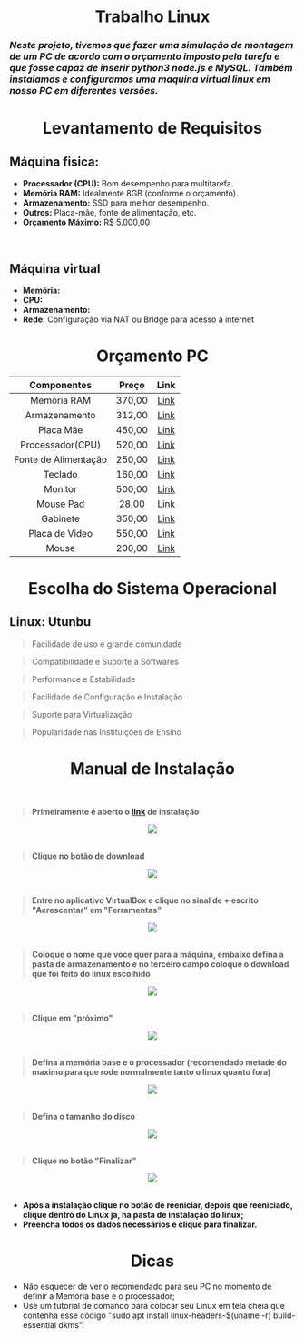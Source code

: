 <div align="center">
  <h1><strong>Trabalho Linux</strong></h1>
</div>

### *Neste projeto, tivemos que fazer uma simulação de montagem de um PC de acordo com o orçamento imposto pela tarefa e que fosse capaz de inserir python3 node.js e MySQL. Também instalamos e configuramos uma maquina virtual linux em nosso PC em diferentes versões.*

<div align="center">
  <h1><strong>Levantamento de Requisitos</strong></h1>
</div>

## Máquina fisica:

- **Processador (CPU):** Bom desempenho para multitarefa.
- **Memória RAM:** Idealmente 8GB (conforme o orçamento).
- **Armazenamento:** SSD para melhor desempenho.
- **Outros:** Placa-mãe, fonte de alimentação, etc.
- **Orçamento Máximo:** R$ 5.000,00

<br>

## Máquina virtual

- **Memória:** 
- **CPU:** 
- **Armazenamento:** 
- **Rede:** Configuração via NAT ou Bridge para acesso à internet

<div align="center">
  <h1><strong>Orçamento PC</strong></h1>

| Componentes | Preço | Link |
|:-------:|:------:|:------------:|
| Memória RAM | 370,00  | [Link](https://www.amazon.com.br/Corsair-Mem%C3%B3ria-desktop-Vengeance-PC4-24000/dp/B07B4FRMGV/ref=sr_1_3?__mk_pt_BR=%C3%85M%C3%85%C5%BD%C3%95%C3%91&crid=8B0J4KQ5Q4VS&dib=eyJ2IjoiMSJ9.B6BheA8Ujnkt_tCHPq8sAT30wOTsAUdOy3VPcK4pzVzzDNXqMmyiAGoMxQ2urQjeKxMZtmkVC5P_iuWpIzSxGrWCszsvihvSZXXZbebBEUxb_ECBxY4j0CsV16owpTVRXeIlONqxsGvLYhwx1YWGpWbddB5JTNjxej9Jxgv2P_RISu9Abi0nGm-pLNIzxLeYqmprMD5U0Ug5lD3Q9qhrERrCciMYij7U3dH38ULVHSByYkdnvyYbl_r0ch0DhVLbogOULevtptFpjKz7rUbHOD7UMAkOpFX1rRrFBZzb_s3PcmzjYvUYxyS-aVoLHaZlF1zMJ1IRhOlrHr0GRs_XQkFj_FvW2MEm7I41zYVDpwo6ZKIRYWWO_hXZt_wVgXthxswHwYB2s4O0Y1uNajv1UesMzUdEvJHnDSAo6szZHdIdGMYMeRbpk4HuNgIm-6-m.v__YFDPB1f_rMGLf2cwEkqBgbo6V_tIpZo0f01hBIAE&dib_tag=se&keywords=Corsair+Vengeance+LPX+8GB+%281x8GB%29+DDR4+2666MHz+CL16&qid=1740057594&sprefix=corsair+vengeance+lpx+8gb+1x8gb+ddr4+2666mhz+cl16%2Caps%2C719&sr=8-3&ufe=app_do%3Aamzn1.fos.6121c6c4-c969-43ae-92f7-cc248fc6181d) |
| Armazenamento | 312,00 | [Link](https://www.amazon.com.br/Kingston-Leitura-3500MB-Grava%C3%A7%C3%A3o-2100MB/dp/B0BBWJH1P8/ref=sr_1_2?__mk_pt_BR=%C3%85M%C3%85%C5%BD%C3%95%C3%91&crid=2PD7U03YPLS7T&dib=eyJ2IjoiMSJ9.5XLoaXm1MCSWR7T-gPyIc1VHGsz-klnoBr3altiQLfXcoJXzkj2P2qqPyIowc94yGcRujCHLhXo36WMNh2E6OlBJIe-up9QICqdR0C5XY6qW6i-evK81Rgoq0vjAVf7QbE9SBRhWQQjDJxyTh1-3dPacJ6m8vr45ilyvO3xThge366kN4QOILbfBNm-rGAhJU84dMqOYFDSf8gnism5yxKjUPpmWPKxcreAtLm_bc34M6usRr44MvcBtzqLwSct0IHVWHf5QhfDAV2OFUPGjiytIq9QLJiWuCdGpv-LNxAnHJhHUWJipH9hJjeRiqi5SnSgZeWM5vq7UA5nTL6tmmfLOn92psIge7rlnNneYJmp39v3igNMC-IFweS8keDX_u-LurU8bTr7lmJcqowlsk5u0IvH-hW5RrJ4as73x6JuP1UwV1wuOTpxihZkyapbW.1lJVOBvNus7m7sSlLtf4LYvwudgvWSgO0cb04rke1kY&dib_tag=se&keywords=SSD+Kingston+A2000+500GB+NVMe+M.2&qid=1740057696&sprefix=ssd+kingston+a2000+500gb+nvme+m.2%2Caps%2C497&sr=8-2&ufe=app_do%3Aamzn1.fos.a492fd4a-f54d-4e8d-8c31-35e0a04ce61e) |
| Placa Mãe | 450,00 | [Link](https://www.amazon.com.br/PLACA-M%C3%83E-GIGABYTE-GAMING-2XDDR4-DVI-D/dp/B07K787MXX/ref=sr_1_3?__mk_pt_BR=%C3%85M%C3%85%C5%BD%C3%95%C3%91&crid=364FCCNJ5Q3C0&dib=eyJ2IjoiMSJ9.Vu1dRvUOZThmkmRaTKodYHtjS0nJqrF9YvWtLlhpXyt2yyFyHM2NPaCN3hPOI33PEplJjEhopItRFtzIVuFlJJ72AD5J7FjfxwhCbVIcDh7I25-Gg-UK5fRfAKmL4GYA4VLqWRSo-Wa1rmS8-qdijvMDxjuHkE-D0SRZjrBXoscF7u6W4tCXf8ZGfic8tcEe1Nfi57SfNMW_oLOgwxQQ0LnvjrHZ3BAYn8swHZAJv1wBNBVZfepnYvzJ5KB2SpfbGpRrUvrFDAPGkQAVp7EMrnXaJUjDoI5Zfq3HVfArLmH7lYipinV6EWoyJhQLXHJbIjIJ2NpOjo1fkTbfvD5PxeCE1lwaELolALQjov2vrXy-bLigzjXmxeHrhr8UpLV0-lk6tPSUz0w0xNTSuI1DPiBe-uWc1zJPrg-XbcI332AXzQeRFUy6cwwj2y0XRXSI.bExd5sb8NpTo48f5XUdHpvy6vhsieZWhCQ1Kq-d2A0s&dib_tag=se&keywords=Gigabyte+B450M+DS3H&qid=1740057804&sprefix=gigabyte+b450m+ds3h%2Caps%2C454&sr=8-3&ufe=app_do%3Aamzn1.fos.25548f35-0de7-44b3-b28e-0f56f3f96147) |
| Processador(CPU) | 520,00  | [Link](https://www.amazon.com.br/AMD-Ryzen-4500-desbloqueado-refrigerador/dp/B09VCJN7HZ/ref=sr_1_4?__mk_pt_BR=%C3%85M%C3%85%C5%BD%C3%95%C3%91&crid=3AJC9RHYMABUU&dib=eyJ2IjoiMSJ9.PXK-c7txx0_YW-tF5lQVmHepr-DGSerZ4_kr1xIBSoQ-PiGS9IbK5Y5EHrfyqRwHvubAz7nT17zOc7oMZBSInW_uwCFT12vr2WGnzIlQhqZ-8mw-NusTZDt3_cGP_OzsDUpmqO9_Ew_hOAP2n9esey6L0tHiAuI5GafV15u3JiywV9OqARrZ-MuaaoHqgFeRCTIIJdLa8fvYQRC87NQwbEI77rnsZjtZHMqnsDGlGLfXG8t_DIiQBb6vZBP5YEJtkWwEhkdMkQd6yfdhzaz2-MP6TYS4vxTobE5nKxVi7E56LSv83WvMIiKVSOohbjzxktNXeAVYyjV2RuDXX4Qjs1DmC8Bly3hvndQjjWwR5IyRUciD19EbQwLdXVZ04l34Atyx9G2rNgE6iQKxSNj7g3jgv8Yq-7UZzgwP-kc-Y5zxBZJt8hIjlVM-ZBcQlSLV.rJcrsQlPGZIzet6KlYzbsoRmDMWTie6KQOAXLecECW8&dib_tag=se&keywords=AMD+Ryzen+3+3200G+%284+n%C3%BAcleos+%2F+4+threads%29&qid=1740057879&sprefix=amd+ryzen+3+3200g+4+n%C3%BAcleos+%2F+4+threads+%2Caps%2C703&sr=8-4&ufe=app_do%3Aamzn1.fos.25548f35-0de7-44b3-b28e-0f56f3f96147) |
| Fonte de Alimentação | 250,00 | [Link](https://www.amazon.com.br/FONTE-450W-REAL-ELECTRO-BRONZE/dp/B07MVV2G6T/ref=sr_1_3?__mk_pt_BR=%C3%85M%C3%85%C5%BD%C3%95%C3%91&crid=3P46435508S9P&dib=eyJ2IjoiMSJ9.CUjsUhP8Qsg_t-ZBnuJq8HiMYSm-QIOGnQMaewN7Y3QjYmtD2oMLi5UNYR3YOo6yOEXTRWITfhMztwWFUFHopS9GEY3V8EZBx3TU6CSIA4i_f0FSBoD4muAGGHyupvkb5gnYkuYWPbyMp1CuRBtzaJK1_wWTkjKaJ6JBuC5TGl9ilbiP8lBdbdDsGZp1RXGj4u21mdOUE4Mmq37g-0fzPWVRzVbDfPaRJbhiMTprBSHn0KTyuRGUyB33lkr8Rg4MITrKfxcNx6WroSlKeOzqXS1-2YFyLX9cSUgNz2p7KBw_iPJ7tSfA3GelV6tk5wWlNiitAfbQwQrYJtgN_9TJQEPtFVp6fT6ftfBVlrYHSTvSSnlsLPcWOZaa4xQPOBhu2lUhUSGqL--XcDHGBDGe9ho8hf2pf3FpMqj_AhNzwHTGG-DhWjiLnadzIm80I8W3.IukClON_f6--O1ovfFrT7RJ1U9j-EyaI8foX23x7rag&dib_tag=se&keywords=Corsair+CV450%2C+450W%2C+80+Plus+Bronze&qid=1740057915&sprefix=corsair+cv450+450w+80+plus+bronze%2Caps%2C439&sr=8-3&ufe=app_do%3Aamzn1.fos.a492fd4a-f54d-4e8d-8c31-35e0a04ce61e) |
| Teclado | 160,00 |[Link](https://www.amazon.com.br/Teclado-Redragon-Kumara-Mec%C3%A2nico-PT-Brown/dp/B08F6QCG19/ref=sr_1_2?__mk_pt_BR=%C3%85M%C3%85%C5%BD%C3%95%C3%91&crid=1BCSZLLETV2OK&dib=eyJ2IjoiMSJ9.dG1bZcbyLyLPxs2vZIUTbU2bLMgtPVdjKR-HhPFmdG58h9-Kckg3bY9MAMXka-vW2Ent1cS-XITdaz8nVb9YgT7QbmjEhknzMilMgCiWPVEr-LzAGhSKIbUUIXY7BNNoNLnCTuwm7GPWckfBQrxDgzqpIsOXOGkTk9vmszfORFzNFT1wLZGl50OOlmTwJfHd8aFfruJ0WeXr4M6MT-oYwrpnz3pNUVSoATwt-zOACciSibx6wbqN_X3BqvkMtm1dP3WJG910TKzH0ccMJHLSZHe6e42RP6-YhIclkuqiMe96sfy_7NPWjZrtlnIICyixsZbCmApwUNoR3FTCM_LQDwVMttISlQ7gtRQ8Kff8Pns5DikxoHmcgX53SzkSiCozR7EVOmBpB_G8C1x7kbJvbTmJyWA5N5SPuSN2ijLGrFqkP4SEXr3qQ1f7jctsg7h3.7SaoS-rhUdVusIgUwzvED6ABL0GkYvRiUoRm4WYeHCE&dib_tag=se&keywords=teclado+redragon+kumara+k552mini+switch+outemu+red&qid=1740057972&sprefix=teclado+redragon+kumara+k552+switch+outemu+red%2Caps%2C280&sr=8-2&ufe=app_do%3Aamzn1.fos.db68964d-7c0e-4bb2-a95c-e5cb9e32eb12)  |
| Monitor | 500,00 | [Link](https://www.amazon.com.br/Monitor-LG-21-5-Gamer-FreeSync/dp/B0BLT8SXKY/ref=sr_1_1?__mk_pt_BR=%C3%85M%C3%85%C5%BD%C3%95%C3%91&crid=109K68WP4SMID&dib=eyJ2IjoiMSJ9.utf0TL2N1jF86pzUPdJnz-vFqlKR8ckRCmhsEjBGdRoWS25czOiiPpAFvsL2KGPXkYnLprmBS2PPW3L7gfa2O4cYdkpUrUg4XyZMBMSUkI9LIKPRaG7iUB3cCH15WyJ53xaMjlPfD_xHiCM8U1XNdNdawlM7fDGwhsHoZ65HvaJ_yVgdMXfqIN-3ZEZHq1-PxbNUnM8xnozMFPD5zwrpveVU9CT2uPS54okdnnF6Y5nCsUoSKHNzWeeTv6IHIpcg5hRhjW9nJWXWuqV8acwMlrvpYH2-1nIw1TgTx6F6fY_adhC8UTbbLcinfThIP1Ajeb6l17ak-SS5JRLg9CJ_EKqQCUhzxekLNNJMT1VVlpRYkCwI3EaO4taTgwa0Fh1HQtRtPghUnCnQzcCvwyZAiRB3GLx0zvBYm-SFzU9vi60mmJwXX_Lhsws5irxJCX9v.PvyUHieWN2C_4gq_sK07q__WyPhf9tAcMCA2oZAvGgA&dib_tag=se&keywords=monitor+lg+21.5+%22full+hd%2C+60hz+%28modelo+22mk400h-b%29&qid=1740058049&sprefix=monitor+lg+21.5%22+full+hd+60hz+modelo+22mk400h-b+%2Caps%2C301&sr=8-1&ufe=app_do%3Aamzn1.fos.25548f35-0de7-44b3-b28e-0f56f3f96147)  |
| Mouse Pad | 28,00  | [Link](https://www.amazon.com.br/sspa/click?ie=UTF8&spc=MToyODk2OTgzMzc2NzM0OTY0OjE3NDAwNTgxNDE6c3BfYXRmOjMwMDY1MDE2MTAyNzgwMjo6MDo6&url=%2FGrande-Design-Japon%25C3%25AAs-Costurada-Dourado%2Fdp%2FB0DV5QV3P2%2Fref%3Dsr_1_3_sspa%3Fcrid%3D3PKS4S71MKVSA%26dib%3DeyJ2IjoiMSJ9.WTR5sTRBvI9k0buh5f2bC890MKzctquYrWWqnIgEc9xVZGzWElCTD4P4MWNj3bvFFay9-MgOKAmEEuSA4qbAVFX5BYwXHS8Ky3uwctaxK92ddMznNDbEMviDSvpX-gqpg0bgvnEYkoOnjBrGexxeuwTfd1suNptqTrmCiMipEjHm52LWDRwQC1ADWIX7tEVW2PSpgxeJfbLjohSihIPYqbF8mWVcmiy_niucIwNiOEC65zn_F75z9fMb_2iRcV8KxJvUwk2ErYkAKTTjgYjhBJiKav5vejn97JRRxiA-_bk.Qq__nNYnrFtKArpkSi4bCx8cIjlnuDbumiGSJi5Fpqk%26dib_tag%3Dse%26keywords%3Dmouse%2Bpad%26qid%3D1740058141%26sprefix%3Dmouse%2BpA%252Caps%252C225%26sr%3D8-3-spons%26sp_csd%3Dd2lkZ2V0TmFtZT1zcF9hdGY%26psc%3D1)  |
| Gabinete | 350,00 | [Link](https://www.amazon.com.br/Gabinete-Pichau-Mid-tower-Temperado-Pg-aps-rgb01/dp/B09Q3LJ1H4/ref=sr_1_2?__mk_pt_BR=%C3%85M%C3%85%C5%BD%C3%95%C3%91&crid=NBXDGJSG4JRU&dib=eyJ2IjoiMSJ9.xvKV0o40IZa5aqGIxBl6IDqjgKCfyzFAVvFPzFlgcdAMgQ6yOgM65KYSZrbFG9POAgpYiUuhHwiXEr_XB7wiO-V02BLCydpj8OlCcxTXOjjg6QZzTHQ0pCCtZrHgJLpo7nX6iM29vsioKNAsv7GrfsNKwQFUf29RErUF1kkt0nThjsbv3pZy6ZUBDEXmiD5ZIU1wH1bw0UvlZTx37hHsMxnB92rBdLYvHHNqsMut7kH7iQH30FdhI84HH8tXPsgSshId0BnUkkMPICK7QgXxPoIA57PFBIIfa4stGnOUTewRb49zXvEgKqtWT8Yl6CkEbQPHllXJ9MPIqJ-Lm_W9ZIp9AtDUHdG9acTHOXtAnjKNYrCoW-sDYcX4sTTlCIyKfplRcAKvT9KWSNJzSCuqc7aJPkE60HUfdO-kZO-q561CaIxY6T6OQBmjNI1JgNWN.DR0ByrMNNNC3YxybfsEouJvsb9hPd55i-rbWWY8oHP8&dib_tag=se&keywords=Gabinete+Pichau+Gaming+V3&qid=1740058214&sprefix=gabinete+pichau+gaming+v3%2Caps%2C300&sr=8-2&ufe=app_do%3Aamzn1.fos.4bb5663b-6f7d-4772-84fa-7c7f565ec65b)  |
| Placa de Video | 550,00  | [Link](https://www.amazon.com.br/GDDR5-Bits-Dual-Fan-Projeto-PVEX5504GBDF/dp/B0CV2C7WTB/ref=sr_1_2?__mk_pt_BR=%C3%85M%C3%85%C5%BD%C3%95%C3%91&crid=3KLEA5M5UZAAJ&dib=eyJ2IjoiMSJ9.cfTXUkNPCFaHAxVwTJD1cEt9jiSPzWc-k0O7XE6I6bGlUthC6pDKb5LuxThXiool5Wa4dfyS5WygLVMEUsJnip1T_l-u0j-_kHkLjZJ7Eiq9FF7BEOHHlbBaBEkGdSMxHwwhu8dczHL-LTZhQHVfHtalNtZd-skWHqUpopVaf0-EYK1yJ3TSaT9EVkHKv4QN_AL97AX0EYVX4wWhRe340CRvnbLsmgQTQ6qVWCBEmUyzZQtOR917vuMxr4HOaOgR-_nZFrtkYwGiuzNfLZ1zCzeLBJComEv94BxArHtcNWihPndrgCgdW9haLpMfhpNh7CvMd0NIyEt1E6jER7dCRScniwAqn-NBmsBb_wAFMHP0l-ZVJbFraawqRlDfde5fk2AZRYtq1txpjWp4OP3FADyJ9MUMkZX1xflU_4MEEp1T6v_e7g4LJ_h98wDR-C3l.bENbmSqDPfqEjHhsQhP246nUfs5l_7-1kValWh3k_s0&dib_tag=se&keywords=AMD+Radeon+RX+550+4GB+GDDR5&qid=1740058411&sprefix=amd+radeon+rx+550+4gb+gddr5%2Caps%2C405&sr=8-2&ufe=app_do%3Aamzn1.fos.a492fd4a-f54d-4e8d-8c31-35e0a04ce61e)  |
| Mouse | 200,00 | [Link](https://www.amazon.com.br/ATTACK-SHARK-carregamento-Tri-Mode-2-4G-program%C3%A1veis/dp/B0D3KMR4D7/ref=sr_1_1?crid=2WEUZ8LCDOZP0&dib=eyJ2IjoiMSJ9.mRpVpAce9H464bpfNaynbrEcGsGbHYsefYzdB2CGIym__x5zk28QJXfUtnmeLIWf9oUZTPr--ERn3cUeodKZlS0bloKoi0269DFxUGUe4Zae0pJOa_g_naSVl0Qr_MPB1sw5iDCGoRJftQOGtS09uFrQ5gd2Y4t1I-kmjLl8PFck0Yp7IWJMt2b-rcYdOtumV7QZa5oJLdW_P5J1hAbp2_2wJneUSFCz5H_fCrorKFXhFr9dKyRW46l5nj_n9zQw6iriywJQ_EvKc3VomSrFdiFN5aCoZCK48sfC_WO6Vc0CmqITUkCvCsPnEOdJLmUo9wcEgdVC_laiN7p3Qx3T_V8UIL9Gz4enHs_-10xRFcitetBzNvlBncpHsTD8U19X_w85Y3m0P6SUUtdfg6ZJNra7GBsJ3wSsUkUs7KUlOkxNqB3TTjKeX9ijT1k3JUHN.APghQbTKQ1ACbrs0PTMED7xRcN_qbXfnq-ytew-wTmI&dib_tag=se&keywords=atack+shark+x11&qid=1740076557&sprefix=ata%2Caps%2C190&sr=8-1&ufe=app_do%3Aamzn1.fos.6a09f7ec-d911-4889-ad70-de8dd83c8a74) |
  
</div>

<div align="center">
  <h1><strong>Escolha do Sistema Operacional</strong></h1>
</div>

## Linux: Utunbu

> Facilidade de uso e grande comunidade

> Compatibilidade e Suporte a Softwares

> Performance e Estabilidade

> Facilidade de Configuração e Instalação

> Suporte para Virtualização

> Popularidade nas Instituições de Ensino

<div align="center">
  <h1><strong>Manual de Instalação</strong></h1>
</div>

<br>

> **Primeiramente é aberto o [link](https://ubuntu.com/download/desktop) de instalação**

<div align="center">
  <img src="https://github.com/user-attachments/assets/038aa434-2385-4f5c-bfb0-14021a8d0495">
</div>

<br>

> **Clique no botão de download**

<div align="center">
  <img src="https://github.com/user-attachments/assets/990dc6bc-2683-449a-9c0e-af830a7038ee">
</div>

<br>

> **Entre no aplicativo VirtualBox e clique no sinal de + escrito "Acrescentar" em "Ferramentas"**

<div align="center">
  <img src="https://github.com/user-attachments/assets/55ae5c86-6480-40f4-bb01-95b07962f194">
</div>

<br>

> **Coloque o nome que voce quer para a máquina, embaixo defina a pasta de armazenamento e no terceiro campo coloque o download que foi feito do linux escolhido**

<div align="center">
  <img src="https://github.com/user-attachments/assets/e94d0194-8386-4c7b-bf37-e02dbbc4d7e3">
</div>

<br>

> **Clique em "próximo"**

<div align="center">
  <img src="https://github.com/user-attachments/assets/a7cf935d-339a-4f8c-b8e7-429b3a6c12c3">
</div>

<br>

> **Defina a memória base e o processador (recomendado metade do maximo para que rode normalmente tanto o linux quanto fora)**

<div align="center">
  <img src="https://github.com/user-attachments/assets/04facb4e-5705-464c-ae43-99c7a1a56877">
</div>

<br>

> **Defina o tamanho do disco**

<div align="center">
  <img src="https://github.com/user-attachments/assets/8ba165fa-fb6f-423a-9b58-0e00d81cea4c">
</div>

<br>

> **Clique no botão "Finalizar"**

<div align="center">
  <img src="https://github.com/user-attachments/assets/6672c7f1-2b55-4d64-8b65-517ae01c71ab">
</div>

<br>

- **Após a instalação clique no botão de reeniciar, depois que reeniciado, clique dentro do Linux ja, na pasta de instalação do linux;**
- **Preencha todos os dados necessários e clique para finalizar.**

</div>

<div align="center">
  <h1><strong>Dicas</strong></h1>
</div>

- Não esquecer de ver o recomendado para seu PC no momento de definir a Memória base e o processador;
- Use um tutorial de comando para colocar seu Linux em tela cheia que contenha esse código "sudo apt install linux-headers-$(uname -r) build-essential dkms".
